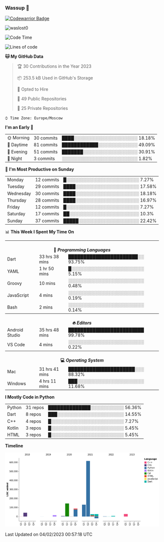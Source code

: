### Wassup 👋

[![Codewarrior Badge](https://www.codewars.com/users/waslost/badges/small)](https://www.codewars.com/users/waslost)

<p align="left"> <img src="https://komarev.com/ghpvc/?username=waslost0" alt="waslost0" /></p>

<!--START_SECTION:waka-->
![Code Time](http://img.shields.io/badge/Code%20Time-2%2C101%20hrs%205%20mins-blue)

![Lines of code](https://img.shields.io/badge/From%20Hello%20World%20I%27ve%20Written-1%20Million%20lines%20of%20code-blue)

**🐱 My GitHub Data** 

> 🏆 30 Contributions in the Year 2023
 > 
> 📦 253.5 kB Used in GitHub's Storage 
 > 
> 💼 Opted to Hire
 > 
> 📜 49 Public Repositories 
 > 
> 🔑 25 Private Repositories  
 > 
`⌚︎ Time Zone: Europe/Moscow`

**I'm an Early 🐤** 

<table>
 <tr><td>🌞 Morning</td><td>30 commits</td><td>████░░░░░░░░░░░░░░░░░░░░░ 18.18%</td></tr> 
 <tr><td>🌆 Daytime</td><td>81 commits</td><td>████████████░░░░░░░░░░░░░ 49.09%</td></tr> 
 <tr><td>🌃 Evening</td><td>51 commits</td><td>███████░░░░░░░░░░░░░░░░░░ 30.91%</td></tr> 
 <tr><td>🌙 Night</td><td>3 commits</td><td>░░░░░░░░░░░░░░░░░░░░░░░░░ 1.82%</td></tr>
</table>

📅 **I'm Most Productive on Sunday** 

<table>
 <tr><td>Monday</td><td>12 commits</td><td>█░░░░░░░░░░░░░░░░░░░░░░░░ 7.27%</td></tr> 
 <tr><td>Tuesday</td><td>29 commits</td><td>████░░░░░░░░░░░░░░░░░░░░░ 17.58%</td></tr> 
 <tr><td>Wednesday</td><td>30 commits</td><td>████░░░░░░░░░░░░░░░░░░░░░ 18.18%</td></tr> 
 <tr><td>Thursday</td><td>28 commits</td><td>████░░░░░░░░░░░░░░░░░░░░░ 16.97%</td></tr> 
 <tr><td>Friday</td><td>12 commits</td><td>█░░░░░░░░░░░░░░░░░░░░░░░░ 7.27%</td></tr> 
 <tr><td>Saturday</td><td>17 commits</td><td>██░░░░░░░░░░░░░░░░░░░░░░░ 10.3%</td></tr> 
 <tr><td>Sunday</td><td>37 commits</td><td>█████░░░░░░░░░░░░░░░░░░░░ 22.42%</td></tr>
</table>

📊 **This Week I Spent My Time On** 

<table>
<tr><th colspan="3"><br>💬 <i>Programming Languages</i></th></tr> 
 <tr><td>Dart</td><td>33 hrs 38 mins</td><td>███████████████████████░░ 93.75%</td></tr> 
 <tr><td>YAML</td><td>1 hr 50 mins</td><td>█░░░░░░░░░░░░░░░░░░░░░░░░ 5.15%</td></tr> 
 <tr><td>Groovy</td><td>10 mins</td><td>░░░░░░░░░░░░░░░░░░░░░░░░░ 0.48%</td></tr> 
 <tr><td>JavaScript</td><td>4 mins</td><td>░░░░░░░░░░░░░░░░░░░░░░░░░ 0.19%</td></tr> 
 <tr><td>Bash</td><td>2 mins</td><td>░░░░░░░░░░░░░░░░░░░░░░░░░ 0.14%</td></tr>

<tr><th colspan="3"><br>🔥 <i>Editors</i></th></tr> 
 <tr><td>Android Studio</td><td>35 hrs 48 mins</td><td>█████████████████████████ 99.78%</td></tr> 
 <tr><td>VS Code</td><td>4 mins</td><td>░░░░░░░░░░░░░░░░░░░░░░░░░ 0.22%</td></tr>

<tr><th colspan="3"><br>💻 <i>Operating System</i></th></tr> 
 <tr><td>Mac</td><td>31 hrs 41 mins</td><td>██████████████████████░░░ 88.32%</td></tr> 
 <tr><td>Windows</td><td>4 hrs 11 mins</td><td>███░░░░░░░░░░░░░░░░░░░░░░ 11.68%</td></tr>
</table>

**I Mostly Code in Python** 

<table>
 <tr><td>Python</td><td>31 repos</td><td>██████████████░░░░░░░░░░░ 56.36%</td></tr> 
 <tr><td>Dart</td><td>8 repos</td><td>███░░░░░░░░░░░░░░░░░░░░░░ 14.55%</td></tr> 
 <tr><td>C++</td><td>4 repos</td><td>█░░░░░░░░░░░░░░░░░░░░░░░░ 7.27%</td></tr> 
 <tr><td>Kotlin</td><td>3 repos</td><td>█░░░░░░░░░░░░░░░░░░░░░░░░ 5.45%</td></tr> 
 <tr><td>HTML</td><td>3 repos</td><td>█░░░░░░░░░░░░░░░░░░░░░░░░ 5.45%</td></tr>
</table>


**Timeline**

![Chart not found](https://raw.githubusercontent.com/waslost0/waslost0/master/charts/bar_graph.png) 


 Last Updated on 04/02/2023 00:57:18 UTC
<!--END_SECTION:waka-->

